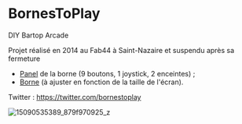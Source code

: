 BornesToPlay
============

DIY Bartop Arcade

Projet réalisé en 2014 au Fab44 à Saint-Nazaire et suspendu après sa fermeture

* [Panel](layout/panel.svg) de la borne (9 boutons, 1 joystick, 2 enceintes) ;
* [Borne](layout/borne.svg) (à ajuster en fonction de la taille de l'écran).

Twitter : https://twitter.com/bornestoplay

![15090535389_879f970925_z](https://cloud.githubusercontent.com/assets/119288/5346313/08700b98-7f1f-11e4-9dca-b09c29ac1f43.jpg)

